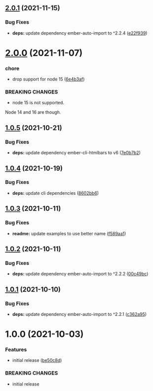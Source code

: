 ## [2.0.1](https://github.com/NullVoxPopuli/ember-popperjs/compare/v2.0.0...v2.0.1) (2021-11-15)


### Bug Fixes

* **deps:** update dependency ember-auto-import to ^2.2.4 ([e22f939](https://github.com/NullVoxPopuli/ember-popperjs/commit/e22f939c6cbb2a5510e1f5a5b2880da6fec8f511))

# [2.0.0](https://github.com/NullVoxPopuli/ember-popperjs/compare/v1.0.5...v2.0.0) (2021-11-07)


### chore

* drop support for node 15 ([6e4b3af](https://github.com/NullVoxPopuli/ember-popperjs/commit/6e4b3afc779c9457d4969fb193c020015fa76c6c))


### BREAKING CHANGES

* node 15 is not supported.

Node 14 and 16 are though.

## [1.0.5](https://github.com/NullVoxPopuli/ember-popperjs/compare/v1.0.4...v1.0.5) (2021-10-21)


### Bug Fixes

* **deps:** update dependency ember-cli-htmlbars to v6 ([7e0b7b2](https://github.com/NullVoxPopuli/ember-popperjs/commit/7e0b7b22617589b18531e4b7e58523e24832da29))

## [1.0.4](https://github.com/NullVoxPopuli/ember-popperjs/compare/v1.0.3...v1.0.4) (2021-10-19)


### Bug Fixes

* **deps:** update cli dependencies ([8602bb6](https://github.com/NullVoxPopuli/ember-popperjs/commit/8602bb63bfdf9406a24a5d5d7178a8234504350b))

## [1.0.3](https://github.com/NullVoxPopuli/ember-popperjs/compare/v1.0.2...v1.0.3) (2021-10-11)


### Bug Fixes

* **readme:** update examples to use better name ([f589aa1](https://github.com/NullVoxPopuli/ember-popperjs/commit/f589aa1115a17603d98fda07d11cfc72b9c332f4))

## [1.0.2](https://github.com/NullVoxPopuli/ember-popperjs/compare/v1.0.1...v1.0.2) (2021-10-11)


### Bug Fixes

* **deps:** update dependency ember-auto-import to ^2.2.2 ([00c49bc](https://github.com/NullVoxPopuli/ember-popperjs/commit/00c49bc8a564217ebf62794f08d8eb119f253979))

## [1.0.1](https://github.com/NullVoxPopuli/ember-popperjs/compare/v1.0.0...v1.0.1) (2021-10-10)


### Bug Fixes

* **deps:** update dependency ember-auto-import to ^2.2.1 ([c362a95](https://github.com/NullVoxPopuli/ember-popperjs/commit/c362a95c309a9b54dbe975e9c56a4d18ee6caa13))

# 1.0.0 (2021-10-03)


### Features

* initial release ([be50c8d](https://github.com/NullVoxPopuli/ember-popperjs/commit/be50c8d7c079b648bdd03930f78dc31a074c2277))


### BREAKING CHANGES

* initial release
